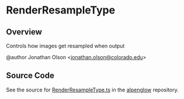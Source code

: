 # RenderResampleType

## Overview

Controls how images get resampled when output

@author Jonathan Olson &lt;jonathan.olson@colorado.edu&gt;



## Source Code

See the source for [RenderResampleType.ts](https://github.com/phetsims/alpenglow/blob/main/js/render-program/RenderResampleType.ts) in the [alpenglow](https://github.com/phetsims/alpenglow) repository.
